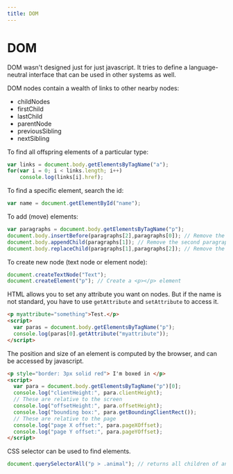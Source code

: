 ```yaml
---
title: DOM
---
```


# DOM

DOM wasn't designed just for just javascript. It tries to define a language-neutral interface that can be used in other systems as well.

DOM nodes contain a wealth of links to other nearby nodes:

* childNodes
* firstChild
* lastChild
* parentNode
* previousSibling
* nextSibling

To find all offspring elements of a particular type:

```javascript
var links = document.body.getElementsByTagName("a");
for(var i = 0; i < links.length; i++)
	console.log(links[i].href);
```

To find a specific element, search the id:

```javascript
var name = document.getElementById("name");
```

To add (move) elements:

```javascript
var paragraphs = document.body.getElementsByTagName("p");
document.body.insertBefore(paragraphs[2],paragraphs[0]); // Remove the third paragraph and insert it before the first one
document.body.appendChild(paragraphs[1]); // Remove the second paragraph and insert it at the end
document.body.replaceChild(paragraphs[1],paragraphs[2]); // Remove the second paragraph, and replace the original third paragraph with the removed second paragraph
```

To create new node (text node or element node):

```javascript
document.createTextNode("Text");
document.createElement("p"); // Create a <p></p> element
```

HTML allows you to set any attribute you want on nodes. But if the name is not standard, you have to use `getAttribute` and `setAttribute` to access it.

```html
<p myattribute="something">Test.</p>
<script>
  var paras = document.body.getElementsByTagName("p");
  console.log(paras[0].getAttribute("myattribute"));
</script>
```

The position and size of an element is computed by the browser, and can be accessed by javascript.

```html
<p style="border: 3px solid red"> I'm boxed in </p>
<script>
  var para = document.body.getElementsByTagName("p")[0];
  console.log("clientHeight:", para.clientHeight);
  // These are relative to the screen
  console.log("offsetHeight:", para.offsetHeight);
  console.log("bounding box:", para.getBoundingClientRect());
  // These are relative to the page
  console.log("page X offset:", para.pageXOffset);
  console.log("page Y offset:", para.pageYOffset);
</script>
```

CSS selector can be used to find elements.

```javascript
document.querySelectorAll("p > .animal"); // returns all children of any <p> elements in class "animal"
```

